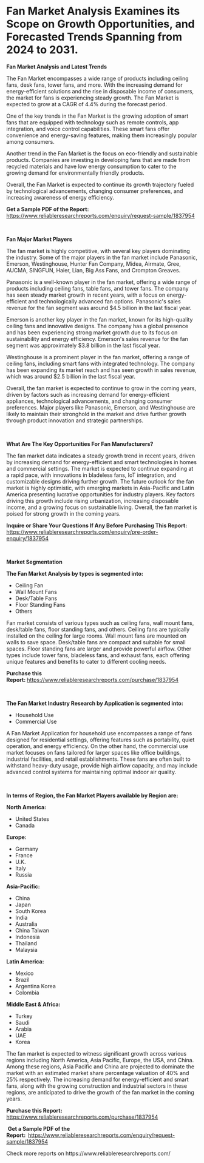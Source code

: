 <p><h1>Fan Market Analysis Examines its Scope on Growth Opportunities, and Forecasted Trends Spanning from 2024 to 2031.</h1></p><p><strong>Fan Market Analysis and Latest Trends</strong></p>
<p><p>The Fan Market encompasses a wide range of products including ceiling fans, desk fans, tower fans, and more. With the increasing demand for energy-efficient solutions and the rise in disposable income of consumers, the market for fans is experiencing steady growth. The Fan Market is expected to grow at a CAGR of 4.4% during the forecast period.</p><p>One of the key trends in the Fan Market is the growing adoption of smart fans that are equipped with technology such as remote controls, app integration, and voice control capabilities. These smart fans offer convenience and energy-saving features, making them increasingly popular among consumers.</p><p>Another trend in the Fan Market is the focus on eco-friendly and sustainable products. Companies are investing in developing fans that are made from recycled materials and have low energy consumption to cater to the growing demand for environmentally friendly products.</p><p>Overall, the Fan Market is expected to continue its growth trajectory fueled by technological advancements, changing consumer preferences, and increasing awareness of energy efficiency.</p></p>
<p><strong>Get a Sample PDF of the Report:&nbsp;</strong> <a href="https://www.reliableresearchreports.com/enquiry/request-sample/1837954">https://www.reliableresearchreports.com/enquiry/request-sample/1837954</a></p>
<p>&nbsp;</p>
<p><strong>Fan Major Market Players</strong></p>
<p><p>The fan market is highly competitive, with several key players dominating the industry. Some of the major players in the fan market include Panasonic, Emerson, Westinghouse, Hunter Fan Company, Midea, Airmate, Gree, AUCMA, SINGFUN, Haier, Lian, Big Ass Fans, and Crompton Greaves.</p><p>Panasonic is a well-known player in the fan market, offering a wide range of products including ceiling fans, table fans, and tower fans. The company has seen steady market growth in recent years, with a focus on energy-efficient and technologically advanced fan options. Panasonic's sales revenue for the fan segment was around $4.5 billion in the last fiscal year.</p><p>Emerson is another key player in the fan market, known for its high-quality ceiling fans and innovative designs. The company has a global presence and has been experiencing strong market growth due to its focus on sustainability and energy efficiency. Emerson's sales revenue for the fan segment was approximately $3.8 billion in the last fiscal year.</p><p>Westinghouse is a prominent player in the fan market, offering a range of ceiling fans, including smart fans with integrated technology. The company has been expanding its market reach and has seen growth in sales revenue, which was around $2.5 billion in the last fiscal year.</p><p>Overall, the fan market is expected to continue to grow in the coming years, driven by factors such as increasing demand for energy-efficient appliances, technological advancements, and changing consumer preferences. Major players like Panasonic, Emerson, and Westinghouse are likely to maintain their stronghold in the market and drive further growth through product innovation and strategic partnerships.</p></p>
<p>&nbsp;</p>
<p><strong>What Are The Key Opportunities For Fan Manufacturers?</strong></p>
<p><p>The fan market data indicates a steady growth trend in recent years, driven by increasing demand for energy-efficient and smart technologies in homes and commercial settings. The market is expected to continue expanding at a rapid pace, with innovations in bladeless fans, IoT integration, and customizable designs driving further growth. The future outlook for the fan market is highly optimistic, with emerging markets in Asia-Pacific and Latin America presenting lucrative opportunities for industry players. Key factors driving this growth include rising urbanization, increasing disposable income, and a growing focus on sustainable living. Overall, the fan market is poised for strong growth in the coming years.</p></p>
<p><strong>Inquire or Share Your Questions If Any Before Purchasing This Report:</strong> <a href="https://www.reliableresearchreports.com/enquiry/pre-order-enquiry/1837954">https://www.reliableresearchreports.com/enquiry/pre-order-enquiry/1837954</a></p>
<p>&nbsp;</p>
<p><strong>Market Segmentation</strong></p>
<p><strong>The Fan Market Analysis by types is segmented into:</strong></p>
<p><ul><li>Ceiling Fan</li><li>Wall Mount Fans</li><li>Desk/Table Fans</li><li>Floor Standing Fans</li><li>Others</li></ul></p>
<p><p>Fan market consists of various types such as ceiling fans, wall mount fans, desk/table fans, floor standing fans, and others. Ceiling fans are typically installed on the ceiling for large rooms. Wall mount fans are mounted on walls to save space. Desk/table fans are compact and suitable for small spaces. Floor standing fans are larger and provide powerful airflow. Other types include tower fans, bladeless fans, and exhaust fans, each offering unique features and benefits to cater to different cooling needs.</p></p>
<p><strong>Purchase this Report:&nbsp;</strong><a href="https://www.reliableresearchreports.com/purchase/1837954">https://www.reliableresearchreports.com/purchase/1837954</a></p>
<p>&nbsp;</p>
<p><strong>The Fan Market Industry Research by Application is segmented into:</strong></p>
<p><ul><li>Household Use</li><li>Commercial Use</li></ul></p>
<p><p>A Fan Market Application for household use encompasses a range of fans designed for residential settings, offering features such as portability, quiet operation, and energy efficiency. On the other hand, the commercial use market focuses on fans tailored for larger spaces like office buildings, industrial facilities, and retail establishments. These fans are often built to withstand heavy-duty usage, provide high airflow capacity, and may include advanced control systems for maintaining optimal indoor air quality.</p></p>
<p>&nbsp;</p>
<p><strong>In terms of Region, the Fan Market Players available by Region are:</strong></p>
<p>
    <p> <strong> North America: </strong>
        <ul>
            <li>United States</li>
            <li>Canada</li>
        </ul>
        </p> 
    <p> <strong> Europe: </strong>
        <ul>
            <li>Germany</li>
            <li>France</li>
            <li>U.K.</li>
            <li>Italy</li>
            <li>Russia</li>
        </ul>
        </p> 
    <p> <strong> Asia-Pacific: </strong>
        <ul>
            <li>China</li>
            <li>Japan</li>
            <li>South Korea</li>
            <li>India</li>
            <li>Australia</li>
            <li>China Taiwan</li>
            <li>Indonesia</li>
            <li>Thailand</li>
            <li>Malaysia</li>
        </ul>
        </p> 
    <p> <strong> Latin America: </strong>
        <ul>
            <li>Mexico</li>
            <li>Brazil</li>
            <li>Argentina Korea</li>
            <li>Colombia</li>
        </ul>
        </p> 
    <p> <strong> Middle East & Africa: </strong>
        <ul>
            <li>Turkey</li>
            <li>Saudi</li>
            <li>Arabia</li>
            <li>UAE</li>
            <li>Korea</li>
        </ul>
    </p>
    </p>
<p><p>The fan market is expected to witness significant growth across various regions including North America, Asia Pacific, Europe, the USA, and China. Among these regions, Asia Pacific and China are projected to dominate the market with an estimated market share percentage valuation of 40% and 25% respectively. The increasing demand for energy-efficient and smart fans, along with the growing construction and industrial sectors in these regions, are anticipated to drive the growth of the fan market in the coming years.</p></p>
<p><strong>Purchase this Report: </strong><a href="https://www.reliableresearchreports.com/purchase/1837954">https://www.reliableresearchreports.com/purchase/1837954</a></p>
<p>&nbsp;<strong>Get a Sample PDF of the Report:&nbsp;&nbsp;</strong><a href="https://www.reliableresearchreports.com/enquiry/request-sample/1837954">https://www.reliableresearchreports.com/enquiry/request-sample/1837954</a></p>
<p><strong></strong></p>
<p>Check more reports on https://www.reliableresearchreports.com/</p>
